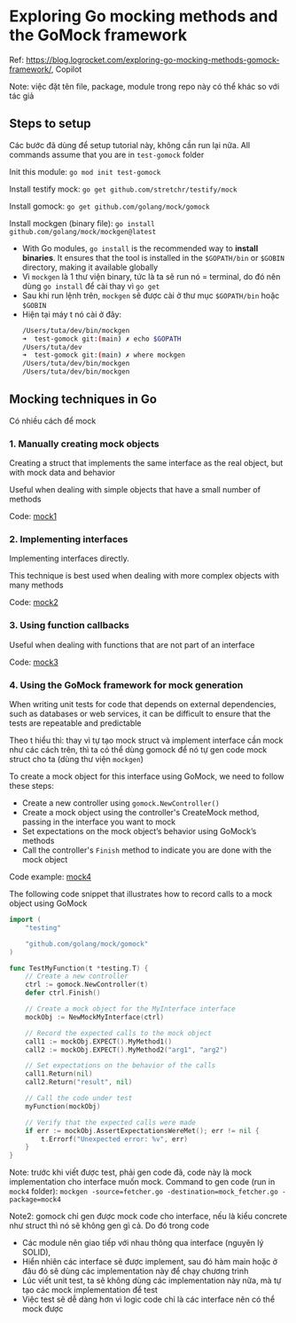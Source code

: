 # Exploring Go mocking methods and the GoMock framework

Ref: https://blog.logrocket.com/exploring-go-mocking-methods-gomock-framework/, Copilot

Note: việc đặt tên file, package, module trong repo này có thể khác so với tác giả

## Steps to setup

Các bước đã dùng để setup tutorial này, không cần run lại nữa. All commands assume that you are in `test-gomock` folder

Init this module: `go mod init test-gomock`

Install testify mock: `go get github.com/stretchr/testify/mock`

Install gomock: `go get github.com/golang/mock/gomock`

Install mockgen (binary file): `go install github.com/golang/mock/mockgen@latest`

- With Go modules, `go install` is the recommended way to **install binaries**. It ensures that the tool is installed in the `$GOPATH/bin` or `$GOBIN` directory, making it available globally
- Vì `mockgen` là 1 thư viện binary, tức là ta sẽ run nó = terminal, do đó nên dùng `go install` để cài thay vì `go get`
- Sau khi run lệnh trên, `mockgen` sẽ được cài ở thư mục `$GOPATH/bin` hoặc `$GOBIN`
- Hiện tại máy t nó cài ở đây:
  ```bash
  /Users/tuta/dev/bin/mockgen
  ➜  test-gomock git:(main) ✗ echo $GOPATH
  /Users/tuta/dev
  ➜  test-gomock git:(main) ✗ where mockgen
  /Users/tuta/dev/bin/mockgen
  /Users/tuta/dev/bin/mockgen
  ```

## Mocking techniques in Go

Có nhiều cách để mock

### 1. Manually creating mock objects

Creating a struct that implements the same interface as the real object, but with mock data and behavior

Useful when dealing with simple objects that have a small number of methods

Code: [mock1](./mock1/mock_test.go)

### 2. Implementing interfaces

Implementing interfaces directly.

This technique is best used when dealing with more complex objects with many methods

Code: [mock2](./mock2/mock_test.go)

### 3. Using function callbacks

Useful when dealing with functions that are not part of an interface

Code: [mock3](./mock3/mock_test.go)

### 4. Using the GoMock framework for mock generation

When writing unit tests for code that depends on external dependencies, such as databases or web services, it can be difficult to ensure that the tests are repeatable and predictable

Theo t hiểu thì: thay vì tự tạo mock struct và implement interface cần mock như các cách trên, thì ta có thể dùng gomock để nó tự gen code mock struct cho ta (dùng thư viện `mockgen`)

To create a mock object for this interface using GoMock, we need to follow these steps:

- Create a new controller using `gomock.NewController()`
- Create a mock object using the controller's CreateMock method, passing in the interface you want to mock
- Set expectations on the mock object’s behavior using GoMock’s methods
- Call the controller's `Finish` method to indicate you are done with the mock object

Code example: [mock4](./mock4/fetch_test.go)

The following code snippet that illustrates how to record calls to a mock object using GoMock

```go
import (
    "testing"

    "github.com/golang/mock/gomock"
)

func TestMyFunction(t *testing.T) {
    // Create a new controller
    ctrl := gomock.NewController(t)
    defer ctrl.Finish()

    // Create a mock object for the MyInterface interface
    mockObj := NewMockMyInterface(ctrl)

    // Record the expected calls to the mock object
    call1 := mockObj.EXPECT().MyMethod1()
    call2 := mockObj.EXPECT().MyMethod2("arg1", "arg2")

    // Set expectations on the behavior of the calls
    call1.Return(nil)
    call2.Return("result", nil)

    // Call the code under test
    myFunction(mockObj)

    // Verify that the expected calls were made
    if err := mockObj.AssertExpectationsWereMet(); err != nil {
        t.Errorf("Unexpected error: %v", err)
    }
}
```

Note: trước khi viết được test, phải gen code đã, code này là mock implementation cho interface muốn mock. Command to gen code (run in `mock4` folder): `mockgen -source=fetcher.go -destination=mock_fetcher.go -package=mock4`

Note2: gomock chỉ gen được mock code cho interface, nếu là kiểu concrete như struct thì nó sẽ không gen gì cả. Do đó trong code

- Các module nên giao tiếp với nhau thông qua interface (nguyên lý SOLID),
- Hiển nhiên các interface sẽ được implement, sau đó hàm main hoặc ở đâu đó sẽ dùng các implementation này để chạy chương trình
- Lúc viết unit test, ta sẽ không dùng các implementation này nữa, mà tự tạo các mock implementation để test
- Việc test sẽ dễ dàng hơn vì logic code chỉ là các interface nên có thể mock được
